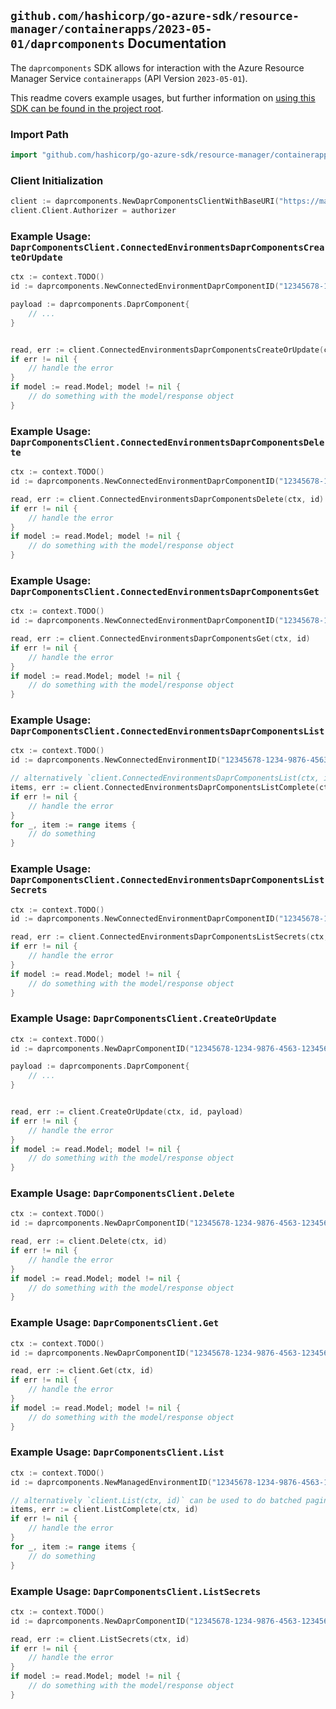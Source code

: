 
## `github.com/hashicorp/go-azure-sdk/resource-manager/containerapps/2023-05-01/daprcomponents` Documentation

The `daprcomponents` SDK allows for interaction with the Azure Resource Manager Service `containerapps` (API Version `2023-05-01`).

This readme covers example usages, but further information on [using this SDK can be found in the project root](https://github.com/hashicorp/go-azure-sdk/tree/main/docs).

### Import Path

```go
import "github.com/hashicorp/go-azure-sdk/resource-manager/containerapps/2023-05-01/daprcomponents"
```


### Client Initialization

```go
client := daprcomponents.NewDaprComponentsClientWithBaseURI("https://management.azure.com")
client.Client.Authorizer = authorizer
```


### Example Usage: `DaprComponentsClient.ConnectedEnvironmentsDaprComponentsCreateOrUpdate`

```go
ctx := context.TODO()
id := daprcomponents.NewConnectedEnvironmentDaprComponentID("12345678-1234-9876-4563-123456789012", "example-resource-group", "connectedEnvironmentValue", "daprComponentValue")

payload := daprcomponents.DaprComponent{
	// ...
}


read, err := client.ConnectedEnvironmentsDaprComponentsCreateOrUpdate(ctx, id, payload)
if err != nil {
	// handle the error
}
if model := read.Model; model != nil {
	// do something with the model/response object
}
```


### Example Usage: `DaprComponentsClient.ConnectedEnvironmentsDaprComponentsDelete`

```go
ctx := context.TODO()
id := daprcomponents.NewConnectedEnvironmentDaprComponentID("12345678-1234-9876-4563-123456789012", "example-resource-group", "connectedEnvironmentValue", "daprComponentValue")

read, err := client.ConnectedEnvironmentsDaprComponentsDelete(ctx, id)
if err != nil {
	// handle the error
}
if model := read.Model; model != nil {
	// do something with the model/response object
}
```


### Example Usage: `DaprComponentsClient.ConnectedEnvironmentsDaprComponentsGet`

```go
ctx := context.TODO()
id := daprcomponents.NewConnectedEnvironmentDaprComponentID("12345678-1234-9876-4563-123456789012", "example-resource-group", "connectedEnvironmentValue", "daprComponentValue")

read, err := client.ConnectedEnvironmentsDaprComponentsGet(ctx, id)
if err != nil {
	// handle the error
}
if model := read.Model; model != nil {
	// do something with the model/response object
}
```


### Example Usage: `DaprComponentsClient.ConnectedEnvironmentsDaprComponentsList`

```go
ctx := context.TODO()
id := daprcomponents.NewConnectedEnvironmentID("12345678-1234-9876-4563-123456789012", "example-resource-group", "connectedEnvironmentValue")

// alternatively `client.ConnectedEnvironmentsDaprComponentsList(ctx, id)` can be used to do batched pagination
items, err := client.ConnectedEnvironmentsDaprComponentsListComplete(ctx, id)
if err != nil {
	// handle the error
}
for _, item := range items {
	// do something
}
```


### Example Usage: `DaprComponentsClient.ConnectedEnvironmentsDaprComponentsListSecrets`

```go
ctx := context.TODO()
id := daprcomponents.NewConnectedEnvironmentDaprComponentID("12345678-1234-9876-4563-123456789012", "example-resource-group", "connectedEnvironmentValue", "daprComponentValue")

read, err := client.ConnectedEnvironmentsDaprComponentsListSecrets(ctx, id)
if err != nil {
	// handle the error
}
if model := read.Model; model != nil {
	// do something with the model/response object
}
```


### Example Usage: `DaprComponentsClient.CreateOrUpdate`

```go
ctx := context.TODO()
id := daprcomponents.NewDaprComponentID("12345678-1234-9876-4563-123456789012", "example-resource-group", "managedEnvironmentValue", "daprComponentValue")

payload := daprcomponents.DaprComponent{
	// ...
}


read, err := client.CreateOrUpdate(ctx, id, payload)
if err != nil {
	// handle the error
}
if model := read.Model; model != nil {
	// do something with the model/response object
}
```


### Example Usage: `DaprComponentsClient.Delete`

```go
ctx := context.TODO()
id := daprcomponents.NewDaprComponentID("12345678-1234-9876-4563-123456789012", "example-resource-group", "managedEnvironmentValue", "daprComponentValue")

read, err := client.Delete(ctx, id)
if err != nil {
	// handle the error
}
if model := read.Model; model != nil {
	// do something with the model/response object
}
```


### Example Usage: `DaprComponentsClient.Get`

```go
ctx := context.TODO()
id := daprcomponents.NewDaprComponentID("12345678-1234-9876-4563-123456789012", "example-resource-group", "managedEnvironmentValue", "daprComponentValue")

read, err := client.Get(ctx, id)
if err != nil {
	// handle the error
}
if model := read.Model; model != nil {
	// do something with the model/response object
}
```


### Example Usage: `DaprComponentsClient.List`

```go
ctx := context.TODO()
id := daprcomponents.NewManagedEnvironmentID("12345678-1234-9876-4563-123456789012", "example-resource-group", "managedEnvironmentValue")

// alternatively `client.List(ctx, id)` can be used to do batched pagination
items, err := client.ListComplete(ctx, id)
if err != nil {
	// handle the error
}
for _, item := range items {
	// do something
}
```


### Example Usage: `DaprComponentsClient.ListSecrets`

```go
ctx := context.TODO()
id := daprcomponents.NewDaprComponentID("12345678-1234-9876-4563-123456789012", "example-resource-group", "managedEnvironmentValue", "daprComponentValue")

read, err := client.ListSecrets(ctx, id)
if err != nil {
	// handle the error
}
if model := read.Model; model != nil {
	// do something with the model/response object
}
```
